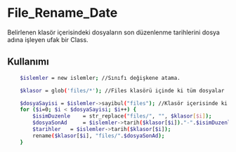 # File_Rename_Date
 Belirlenen klasör içerisindeki dosyaların son düzenlenme tarihlerini dosya adına işleyen ufak bir Class.

## Kullanımı

```sh
 	$islemler = new islemler; //Sınıfı değişkene atama.

	$klasor = glob('files/*'); //Files klasörü içinde ki tüm dosyalar

	$dosyaSayisi = $islemler->sayibul("files"); //Klasör içerisinde ki dosya sayısını buluyoruz
	for ($i=0; $i < $dosyaSayisi; $i++) { 
		$isimDuzenle 	= str_replace("files/", "", $klasor[$i]);
		$dosyaSonAd 	= $islemler->tarih($klasor[$i])."-".$isimDuzenle;
		$tarihler 	= $islemler->tarih($klasor[$i]);
		rename($klasor[$i], "files/".$dosyaSonAd);
	}
```
